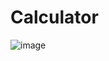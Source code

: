 # Calculator

![image](https://user-images.githubusercontent.com/71334779/153811980-a17f43d7-4786-43dd-b3b8-803d682a14a4.png)

